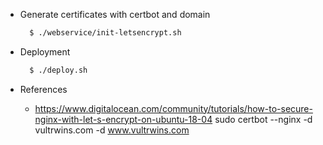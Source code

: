 * Generate certificates with certbot and domain
  ```bash
    $ ./webservice/init-letsencrypt.sh
  ```

* Deployment

  ```bash
    $ ./deploy.sh 
  ```

* References
  - https://www.digitalocean.com/community/tutorials/how-to-secure-nginx-with-let-s-encrypt-on-ubuntu-18-04
  sudo certbot --nginx -d vultrwins.com -d www.vultrwins.com